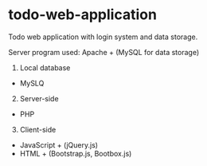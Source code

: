 # todo-web-application

Todo web application with login system and data storage.

Server program used: Apache + (MySQL for data storage)

1. Local database
  - MySLQ
2. Server-side
  - PHP
3. Client-side
  - JavaScript + (jQuery.js)
  - HTML + (Bootstrap.js, Bootbox.js)

